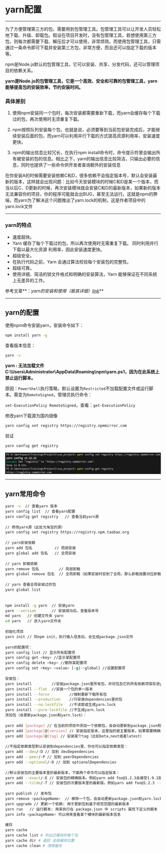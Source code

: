 # yarn配置

---

为了方便管理第三方的包，需要用到包管理工具。包管理工具可以让开发人员轻松地下载、升级、卸载包。假设在项目开发时，没有包管理工具，若想使用第三方包，则每次都需要下载、解压后才可以使用，非常烦琐。而使用包管理工具，只需通过一条命令即可下载并安装第三方包，非常方便，而且还可以指定下载的版本等。

npm是Node.js默认的包管理工具，它可以安装、共享、分发代码，还可以管理项目的依赖关系。

**yarn是Node.js的包管理工具，它是一个高效、安全和可靠的包管理工具，yarn能够提高包的安装效率，节约安装时间。**

### 具体差别

1. 使用npm安装同一个包时，每次安装都需要重新下载，而yarn会缓存每个下载过的包，再次使用时无须重复下载。

2. npm按照队列安装每个包，也就是说，必须要等到当前包安装完成后，才能继续安装后面的包，而yarn可以利用并行下载的方式提高资源利用率，安装速度更快。

3. npm的输出信息比较冗长，在执行npm install命令时，命令提示符里会输出所有被安装的包的信息。相比之下，yarn的输出信息比较简洁，只输出必要的信息，同时也提供了一些命令供开发者查询额外的安装信息

在你安装A的时候需要安装依赖C和D，很多依赖不会指定版本号，默认会安装最新的版本，这样就会出现问题：比如今天安装模块的时候C和D是某一个版本，而当以后C、D更新的时候，再次安装模块就会安装C和D的最新版本，如果新的版本无法兼容你的项目，你的程序可能就会出BUG，甚至无法运行。这就是npm的弊端，而yarn为了解决这个问题推出了yarn.lock的机制，这是作者项目中的yarn.lock文件

---

### yarn的特点

* 速度超快。
* Yarn 缓存了每个下载过的包，所以再次使用时无需重复下载。 同时利用并行下载以最大化资源 利用率，因此安装速度更快。
* 超级安全。
* 在执行代码之前，Yarn 会通过算法校验每个安装包的完整性。
* 超级可靠。
* 使用详细、简洁的锁文件格式和明确的安装算法，Yarn 能够保证在不同系统上无差异的工作。

参考文章**：*yarn的安装和使用（极其详细）[link](https://blog.csdn.net/LIZHUOLONG1/article/details/125534086)***

---

## yarn的配置

使用npm命令安装yarn，安装命令如下：

```bash
npm install yarn -g
```

查看版本信息：

```bash
yarn -v
```

**yarn : 无法加载文件 C:\Users\Administrator\AppData\Roaming\npm\yarn.ps1，因为在此系统上禁止运行脚本。**

原因：`PowerShell`执行策略，默认设置为`Restricted`不加载配置文件或运行脚本。需变为`RemoteSigned`，管理员执行命令：

`set-ExecutionPolicy RemoteSigned`，查看：`get-ExecutionPolicy`

修改yarn下载源为国内镜像

```bash
yarn config set registry https://registry.npmmirror.com
```

验证

```bash
yarn config get registry
```

![image-20250102170652353](.\assets\image-20250102170652353.png)

---

## yarn常用命令

```bash
yarn -v  // 查看yarn 版本
yarn config list  // 查看yarn配置
yarn config get registry   // 查看当前yarn源

// 修改yarn源（此处为淘宝的源）
yarn config set registry https://registry.npm.taobao.org  

// yarn安装依赖
yarn add 包名          // 局部安装
yarn global add 包名   // 全局安装

// yarn 卸载依赖
yarn remove 包名         // 局部卸载
yarn global remove 包名  // 全局卸载（如果安装时安到了全局，那么卸载就要对应卸载全局的）

// yarn 查看全局安装过的包
yarn global list  


npm install -g yarn  // 安装yarn 
yarn --version       // 安装成功后，查看版本号
md yarn   // 创建文件夹 yarn  
cd yarn   // 进入yarn文件夹 

初始化项目 
yarn init // 同npm init，执行输入信息后，会生成package.json文件

yarn的配置项： 
yarn config list // 显示所有配置项
yarn config get <key> //显示某配置项
yarn config delete <key> //删除某配置项
yarn config set <key> <value> [-g|--global] //设置配置项

安装包： 
yarn install         //安装package.json里所有包，并将包及它的所有依赖项保存进yarn.lock
yarn install --flat  //安装一个包的单一版本
yarn install --force         //强制重新下载所有包
yarn install --production    //只安装dependencies里的包
yarn install --no-lockfile   //不读取或生成yarn.lock
yarn install --pure-lockfile //不生成yarn.lock
添加包（会更新package.json和yarn.lock）：

yarn add [package] // 在当前的项目中添加一个依赖包，会自动更新到package.json和yarn.lock文件中
yarn add [package]@[version] // 安装指定版本，这里指的是主要版本，如果需要精确到小版本，使用-E参数
yarn add [package]@[tag] // 安装某个tag（比如beta,next或者latest）

//不指定依赖类型默认安装到dependencies里，你也可以指定依赖类型：
yarn add --dev/-D // 加到 devDependencies
yarn add --peer/-P // 加到 peerDependencies
yarn add --optional/-O // 加到 optionalDependencies

//默认安装包的主要版本里的最新版本，下面两个命令可以指定版本：
yarn add --exact/-E // 安装包的精确版本。例如yarn add foo@1.2.3会接受1.9.1版，但是yarn add foo@1.2.3 --exact只会接受1.2.3版
yarn add --tilde/-T // 安装包的次要版本里的最新版。例如yarn add foo@1.2.3 --tilde会接受1.2.9，但不接受1.3.0

yarn publish // 发布包
yarn remove <packageName>  // 移除一个包，会自动更新package.json和yarn.lock
yarn upgrade // 更新一个依赖: 用于更新包到基于规范范围的最新版本
yarn run   // 运行脚本: 用来执行在 package.json 中 scripts 属性下定义的脚本
yarn info <packageName> 可以用来查看某个模块的最新版本信息

缓存 
yarn cache 
yarn cache list # 列出已缓存的每个包 
yarn cache dir # 返回 全局缓存位置 
yarn cache clean # 清除缓存
```
